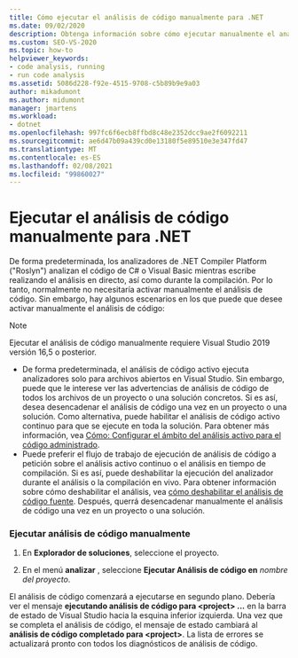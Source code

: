 ```yaml
---
title: Cómo ejecutar el análisis de código manualmente para .NET
ms.date: 09/02/2020
description: Obtenga información sobre cómo ejecutar manualmente el análisis de código en la versión 16,5 de Visual Studio 2019 o versiones posteriores. Vea cómo ejecutar analizadores de Roslyn en código C# o Visual Basic.
ms.custom: SEO-VS-2020
ms.topic: how-to
helpviewer_keywords:
- code analysis, running
- run code analysis
ms.assetid: 5086d228-f92e-4515-9708-c5b89b9e9a03
author: mikadumont
ms.author: midumont
manager: jmartens
ms.workload:
- dotnet
ms.openlocfilehash: 997fc6f6ecb8ffbd8c48e2352dcc9ae2f6092211
ms.sourcegitcommit: ae6d47b09a439cd0e13180f5e89510e3e347fd47
ms.translationtype: MT
ms.contentlocale: es-ES
ms.lasthandoff: 02/08/2021
ms.locfileid: "99860027"
---
```

# <a name="run-code-analysis-manually-for-net"></a>Ejecutar el análisis de código manualmente para .NET
De forma predeterminada, los analizadores de .NET Compiler Platform ("Roslyn") analizan el código de C# o Visual Basic mientras escribe realizando el análisis en directo, así como durante la compilación. Por lo tanto, normalmente no necesitaría activar manualmente el análisis de código. Sin embargo, hay algunos escenarios en los que puede que desee activar manualmente el análisis de código:

> [!NOTE]
> Ejecutar el análisis de código manualmente requiere Visual Studio 2019 versión 16,5 o posterior.

- De forma predeterminada, el análisis de código activo ejecuta analizadores solo para archivos abiertos en Visual Studio. Sin embargo, puede que le interese ver las advertencias de análisis de código de todos los archivos de un proyecto o una solución concretos. Si es así, desea desencadenar el análisis de código una vez en un proyecto o una solución. Como alternativa, puede habilitar el análisis de código activo continuo para que se ejecute en toda la solución. Para obtener más información, vea [Cómo: Configurar el ámbito del análisis activo para el código administrado](./configure-live-code-analysis-scope-managed-code.md).
- Puede preferir el flujo de trabajo de ejecución de análisis de código a petición sobre el análisis activo continuo o el análisis en tiempo de compilación. Si es así, puede deshabilitar la ejecución del analizador durante el análisis o la compilación en vivo. Para obtener información sobre cómo deshabilitar el análisis, vea [cómo deshabilitar el análisis de código fuente](disable-code-analysis.md). Después, querrá desencadenar manualmente el análisis de código una vez en un proyecto o una solución.

### <a name="run-code-analysis-manually"></a>Ejecutar análisis de código manualmente

1. En **Explorador de soluciones**, seleccione el proyecto.

2. En el menú **analizar** , seleccione **Ejecutar Análisis de código en** *nombre del proyecto*.

El análisis de código comenzará a ejecutarse en segundo plano. Debería ver el mensaje **ejecutando análisis de código para \<project> ...** en la barra de estado de Visual Studio hacia la esquina inferior izquierda. Una vez que se completa el análisis de código, el mensaje de estado cambiará al **análisis de código completado para \<project>**. La lista de errores se actualizará pronto con todos los diagnósticos de análisis de código.
